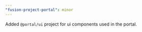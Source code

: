```yaml
---
"fusion-project-portal": minor
---
```


Added `@portal/ui` project for ui components used in the portal.

